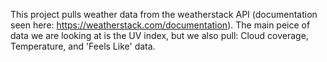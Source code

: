 This project pulls weather data from the weatherstack API (documentation seen here: https://weatherstack.com/documentation). The main peice of data we are looking at is the UV index, but we also pull: Cloud coverage, Temperature, and 'Feels Like' data.

